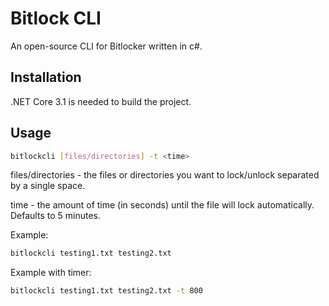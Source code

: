 ﻿# Bitlock CLI

An open-source CLI for Bitlocker written in c#.

## Installation

.NET Core 3.1 is needed to build the project.

## Usage

```bash
bitlockcli [files/directories] -t <time>
```

files/directories - the files or directories you want to lock/unlock separated by a single space.   

time - the amount of time (in seconds) until the file will lock automatically.  Defaults to 5 minutes.   

Example:   
```bash
bitlockcli testing1.txt testing2.txt
```
Example with timer:
```bash
bitlockcli testing1.txt testing2.txt -t 800
```